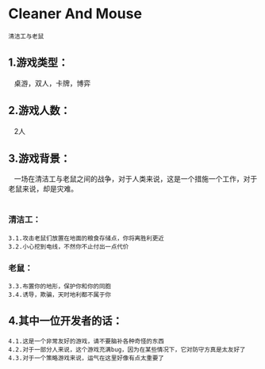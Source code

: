 # Cleaner And Mouse
    清洁工与老鼠

## 1.游戏类型：
    桌游，双人，卡牌，博弈
    
## 2.游戏人数：  
    2人
    
## 3.游戏背景：
    一场在清洁工与老鼠之间的战争，对于人类来说，这是一个措施一个工作，对于老鼠来说，却是灾难。  
    
### 清洁工：
    3.1.攻击老鼠们放置在地面的粮食存储点，你将离胜利更近  
    3.2.小心挖到电线，不然你不止付出一点代价
    
### 老鼠：
    3.3.布置你的地形，保护你和你的同胞  
    3.4.诱导，欺骗，天时地利都不属于你
    
## 4.其中一位开发者的话：
    4.1.这是一个非常友好的游戏，请不要脑补各种奇怪的东西  
    4.2.对于一部分人来说，这个游戏充满bug，因为在某些情况下，它对防守方真是太友好了  
    4.3.对于一个策略游戏来说，运气在这里好像有点太重要了
   
    
